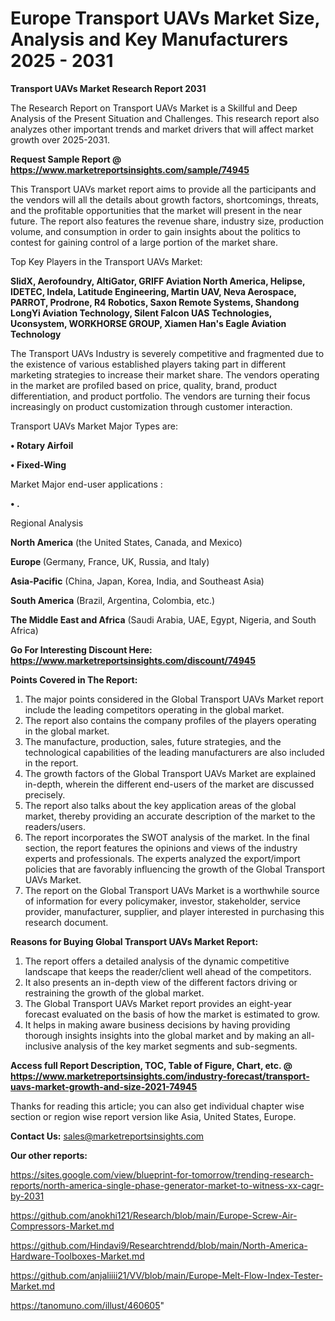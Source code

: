 # Europe Transport UAVs Market Size, Analysis and Key Manufacturers 2025 - 2031

<strong>Transport UAVs Market Research Report 2031</strong>

The Research Report on Transport UAVs Market is a Skillful and Deep Analysis of the Present Situation and Challenges. This research report also analyzes other important trends and market drivers that will affect market growth over 2025-2031.

<strong>Request Sample Report @ <a href=https://www.marketreportsinsights.com/sample/74945>https://www.marketreportsinsights.com/sample/74945</a></strong>

This Transport UAVs market report aims to provide all the participants and the vendors will all the details about growth factors, shortcomings, threats, and the profitable opportunities that the market will present in the near future. The report also features the revenue share, industry size, production volume, and consumption in order to gain insights about the politics to contest for gaining control of a large portion of the market share.

Top Key Players in the Transport UAVs Market:

<strong>SlidX, Aerofoundry, AltiGator, GRIFF Aviation North America, Helipse, IDETEC, Indela, Latitude Engineering, Martin UAV, Neva Aerospace, PARROT, Prodrone, R4 Robotics, Saxon Remote Systems, Shandong LongYi Aviation Technology, Silent Falcon UAS Technologies, Uconsystem, WORKHORSE GROUP, Xiamen Han&#39;s Eagle Aviation Technology</strong>

The Transport UAVs Industry is severely competitive and fragmented due to the existence of various established players taking part in different marketing strategies to increase their market share. The vendors operating in the market are profiled based on price, quality, brand, product differentiation, and product portfolio. The vendors are turning their focus increasingly on product customization through customer interaction.

Transport UAVs Market Major Types are:

<strong>• Rotary Airfoil

• Fixed-Wing</strong>

Market Major end-user applications :

<strong>• .</strong>

Regional Analysis

</u><strong><b>North America</b></strong> (the United States, Canada, and Mexico)

<strong><b>Europe </b></strong>(Germany, France, UK, Russia, and Italy)

<strong><b>Asia-Pacific</b></strong> (China, Japan, Korea, India, and Southeast Asia)

<strong><b>South America</b></strong> (Brazil, Argentina, Colombia, etc.)

<strong><b>The Middle East and Africa</b></strong> (Saudi Arabia, UAE, Egypt, Nigeria, and South Africa)

<strong>Go For Interesting Discount Here: <a href=https://www.marketreportsinsights.com/discount/74945>https://www.marketreportsinsights.com/discount/74945</a></strong>

<strong>Points Covered in The Report:</strong>
<ol>
  <li>The major points considered in the Global Transport UAVs Market report include the leading competitors operating in the global market.</li>
  <li>The report also contains the company profiles of the players operating in the global market.</li>
  <li>The manufacture, production, sales, future strategies, and the technological capabilities of the leading manufacturers are also included in the report.</li>
  <li>The growth factors of the Global Transport UAVs Market are explained in-depth, wherein the different end-users of the market are discussed precisely.</li>
  <li>The report also talks about the key application areas of the global market, thereby providing an accurate description of the market to the readers/users.</li>
  <li>The report incorporates the SWOT analysis of the market. In the final section, the report features the opinions and views of the industry experts and professionals. The experts analyzed the export/import policies that are favorably influencing the growth of the Global Transport UAVs Market.</li>
  <li>The report on the Global Transport UAVs Market is a worthwhile source of information for every policymaker, investor, stakeholder, service provider, manufacturer, supplier, and player interested in purchasing this research document.</li>
</ol>
<strong>Reasons for Buying Global Transport UAVs Market Report:</strong>

<ol>
  <li>The report offers a detailed analysis of the dynamic competitive landscape that keeps the reader/client well ahead of the competitors.</li>
  <li>It also presents an in-depth view of the different factors driving or restraining the growth of the global market.</li>
  <li>The Global Transport UAVs Market report provides an eight-year forecast evaluated on the basis of how the market is estimated to grow.</li>
  <li>It helps in making aware business decisions by having providing thorough insights insights into the global market and by making an all-inclusive analysis of the key market segments and sub-segments.</li>
</ol>
<strong>Access full Report Description, TOC, Table of Figure, Chart, etc. @ <a href=https://www.marketreportsinsights.com/industry-forecast/transport-uavs-market-growth-and-size-2021-74945>https://www.marketreportsinsights.com/industry-forecast/transport-uavs-market-growth-and-size-2021-74945</a></strong>


Thanks for reading this article; you can also get individual chapter wise section or region wise report version like Asia, United States, Europe.

<strong>Contact Us:</strong>
sales@marketreportsinsights.com

<strong>Our other reports:</strong>

<a href=https://sites.google.com/view/blueprint-for-tomorrow/trending-research-reports/north-america-single-phase-generator-market-to-witness-xx-cagr-by-2031>https://sites.google.com/view/blueprint-for-tomorrow/trending-research-reports/north-america-single-phase-generator-market-to-witness-xx-cagr-by-2031</a>

<a href=https://github.com/anokhi121/Research/blob/main/Europe-Screw-Air-Compressors-Market.md>https://github.com/anokhi121/Research/blob/main/Europe-Screw-Air-Compressors-Market.md</a>

<a href=https://github.com/Hindavi9/Researchtrendd/blob/main/North-America-Hardware-Toolboxes-Market.md>https://github.com/Hindavi9/Researchtrendd/blob/main/North-America-Hardware-Toolboxes-Market.md</a>

<a href=https://github.com/anjaliiii21/VV/blob/main/Europe-Melt-Flow-Index-Tester-Market.md>https://github.com/anjaliiii21/VV/blob/main/Europe-Melt-Flow-Index-Tester-Market.md</a>

<a href=https://tanomuno.com/illust/460605>https://tanomuno.com/illust/460605</a>"
